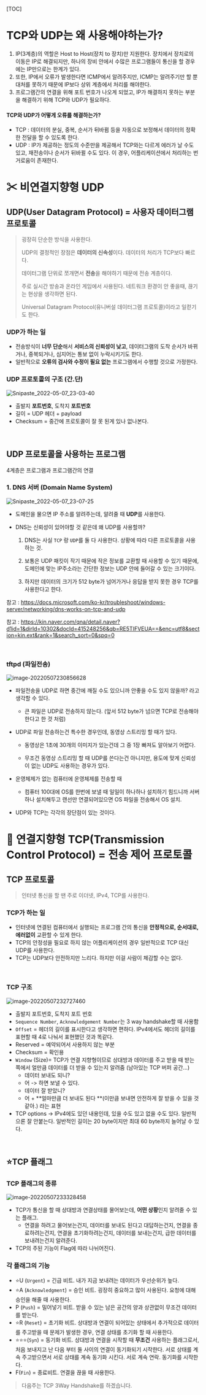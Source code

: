 [TOC]

# TCP와 UDP는 왜 사용해야하는가?

1. IP(3계층)의 역할은 Host to Host(장치 to 장치)만 지원한다. 장치에서 장치로의 이동은 IP로 해결되지만, 하나의 장비 안에서 수많은 프로그램들이 통신을 할 경우에는 IP만으로는 한계가 있다.
2. 또한, IP에서 오류가 발생한다면 ICMP에서 알려주지만, ICMP는 알려주기만 할 뿐 대처를 못하기 때문에 IP보다 상위 계층에서 처리를 해야한다.
3. 프로그램간의 연결을 위해 포트 번호가 나오게 되었고, IP가 해결하지 못하는 부분을 해결하기 위해 TCP와 UDP가 필요하다.



#### TCP와 UDP가 어떻게 오류를 해결하는가?

- TCP : 데이터의 분실, 중복, 순서가 뒤바뀜 등을 자동으로 보정해서 데이터의 정확한 전달을 할 수 있도록 한다.
- UDP : IP가 제공하는 정도의 수준만을 제공해서 TCP와는 다르게 에러가 날 수도 있고, 재전송이나 순서가 뒤바뀔 수도 있다. 이 경우, 어플리케이션에서 처리하는 번거로움이 존재한다.



# ✂ 비연결지향형 UDP

## UDP(User Datagram Protocol) = 사용자 데이터그램 프로토콜

> 굉장히 단순한 방식을 사용한다.
>
> UDP의 결정적인 장점은 **데이터의 신속성**이다. 데이터의 처리가 TCP보다 빠르다.
>
> 데이터그램 단위로 쪼개면서 **전송**을 해야하기 때문에 전송 계층이다.
>
> 주로 실시간 방송과 온라인 게임에서 사용된다. 네트워크 환경이 안 좋을때, 끊기는 현상을 생각하면 된다.
>
> Universal Datagram Protocol(유니버설 데이터그램 프로토콜)이라고 일컫기도 한다.
>

### UDP가 하는 일

- 전송방식이 **너무 단순**해서 **서비스의 신뢰성이 낮고**, 데이터그램의 도착 순서가 바뀌거나, 중복되거나, 심지어는 통보 없이 누락시키기도 한다.
- 일반적으로 **오류의 검사와 수정이 필요 없는** 프로그램에서 수행할 것으로 가정한다.

### UDP 프로토콜의 구조 (간.단)

![Snipaste_2022-05-07_23-03-40](network/Snipaste_2022-05-07_23-03-40.PNG)

- 출발지 **포트번호**, 도착지 **포트번호**
- 길이 = UDP 헤더 + payload
- Checksum = 중간에 프로토콜이 잘 못 된게 있나 없나본다.

<br>

## UDP 프로토콜을 사용하는 프로그램

4계층은 프로그램과 프로그램간의 연결

### 1. DNS 서버 (Domain Name System)

![Snipaste_2022-05-07_23-07-25](network/Snipaste_2022-05-07_23-07-25.PNG)

- 도메인을 물으면 IP 주소를 알려주는데, 알려줄 때 **UDP**를 사용한다.

- DNS는 신뢰성이 있어야할 것 같은데 왜 UDP를 사용할까?

  1. DNS는 사실 `TCP` 랑 `UDP`를 둘 다 사용한다. 상황에 따라 다른 프로토콜을 사용하는 것.

  1. 보통은 UDP 패킷이 작기 때문에 작은 정보를 교환할 때 사용할 수 있기 때문에, 도메인에 맞는 IP주소라는 간단한 정보는 UDP 안에 들어갈 수 있는 크기이다.

  1. 하지만 데이터의 크기가 512 byte가 넘어가거나 응답을 받지 못한 경우 TCP를 사용한다고 한다.


참고 : https://docs.microsoft.com/ko-kr/troubleshoot/windows-server/networking/dns-works-on-tcp-and-udp

참고 : https://kin.naver.com/qna/detail.naver?d1id=1&dirId=10302&docId=415248256&qb=RE5TIFVEUA==&enc=utf8&section=kin.ext&rank=1&search_sort=0&spq=0

<br>



### tftpd (파일전송)	
![image-20220507230856628](network/image-20220507230856628.png)

- 파일전송을 UDP로 하면 중간에 깨질 수도 있으니까 안좋을 수도 있지 않을까? 라고 생각할 수 있다.

  - 큰 파일은 UDP로 전송하지 않는다. (앞서 512 byte가 넘으면 TCP로 전송해야한다고 한 것 처럼)

- UDP로 파일 전송하는건 특수한 경우인데, 동영상 스트리밍 할 때가 있다.

  - 동영상은 1초에 30개의 이미지가 있는건데 그 중 1장 빠져도 알아보기 어렵다.

  - 무조건 동영상 스트리밍 할 때 UDP를 쓴다는건 아니지만, 용도에 맞게 신뢰성이 없는 UDP도 사용하는 경우가 있다.

- 운영체제가 없는 컴퓨터에 운영체제를 전송할 때

  - 컴퓨터 100대에 OS를 한번에 보낼 때 일일이 하나하나 설치하기 힘드니까 서버 하나 설치해두고 랜선만 연결되어있으면 OS 파일을 전송해서 OS 설치.

- UDP와 TCP는 각각의 장단점이 있는 것이다.

  



# 🔗 연결지향형 TCP(Transmission Control Protocol) = 전송 제어 프로토콜

## TCP 프로토콜

> 인터넷 통신을 할 땐 주로 이더넷, IPv4, TCP를 사용한다.



### TCP가 하는 일

- 인터넷에 연결된 컴퓨터에서 실행되는 프로그램 간의 통신을 **안정적으로, 순서대로, 에러없이** 교환할 수 있게 한다.
- TCP의 안정성을 필요로 하지 않는 어플리케이션의 경우 일반적으로 TCP 대신 UDP를 사용한다.
- TCP는 UDP보다 안전하지만 느리다. 하지만 이걸 사람이 체감할 수는 없다.

<br>

### TCP 구조

![image-20220507232727460](network/image-20220507232727460.png)

- 출발지 포트번호, 도착지 포트 번호
- `Sequence Number`, `Acknowledgement Number`는 3 way handshake할 때 사용함
- `Offset` = 헤더의 길이를 표시한다고 생각하면 편하다. IPv4에서도 헤더의 길이를 표현할 때 4로 나눠서 표현했던 것과 똑같다.
- Reserved = 예약되어서 사용하지 않는 부분
- Checksum = 확인용
- `Window` (Size)= TCP가 연결 지향형이므로 상대방과 데이터를 주고 받을 때 받는 쪽에서 얼만큼 데이터를 더 받을 수 있는지 알려줌 (남아있는 TCP 버퍼 공간...)
  - 데이터 보내도 되니?
  - 어 -> 하면 보낼 수 있다.
  - 데이터 잘 받았니?
  - 어 + **얼마만큼 더 보내도 된다 **(이만큼 보내면 안전하게 잘 받을 수 있을 것 같아.) 라는 표현
- TCP options -> IPv4에도 있던 내용인데, 있을 수도 있고 없을 수도 있다. 일반적으론 잘 안붙는다. 일반적인 길이는 20 byte이지만 최대 60 byte까지 늘어날 수 있다.

<br>

## :star:TCP 플래그

### TCP 플래그의 종류

![image-20220507233328458](network/image-20220507233328458.png)

- TCP가 통신을 할 때 상대방과 연결상태를 물어보는데, **어떤 상황**인지 알려줄 수 있는 플래그.
  - 연결을 하려고 물어보는건지, 데이터를 보내도 된다고 대답하는건지, 연결을 종료하려는건지, 연결을 초기화하려는건지, 데이터를 보내는건지, 급한 데이터를 보내려는건지 알려준다.
- TCP의 주된 기능이 Flag에 따라 나뉘어진다.

### 각 플래그의 기능

- :star:U (`Urgent`) = 긴급 비트. 내가 지금 보내려는 데이터가 우선순위가 높다.
- :star:A (`Acknowledgment`) = 승인 비트. 굉장히 중요하고 많이 사용된다. 요청에 대해 승인을 해줄 때 사용한다.
- P (`Push`) = 밀어넣기 비트. 받을 수 있는 남은 공간의 양과 상관없이 무조건 데이터를 받는다.
- :star:R (`Reset`) = 초기화 비트. 상대방과 연결이 되어있는 상태에서 추가적으로 데이터를 주고받을 때 문제가 발생한 경우, 연결 상태를 초기화 할 때 사용한다.
- :star::star::star:(`Syn`) = 동기화 비트. 상대방과 연결을 시작할 때 **무조건** 사용하는 플래그로서, 처음 보내지고 난 다음 부터 둘 사이의 연결이 동기화되기 시작한다. 서로 상태를 계속 주고받으면서 서로 상태를 계속 동기화 시킨다. 서로 계속 연락. 동기화를 시작한다.
- F(`Fin`) = 종료비트. 연결을 끊을 때 사용한다.





> 다음주는 TCP 3Way Handshake를 하겠습니다.